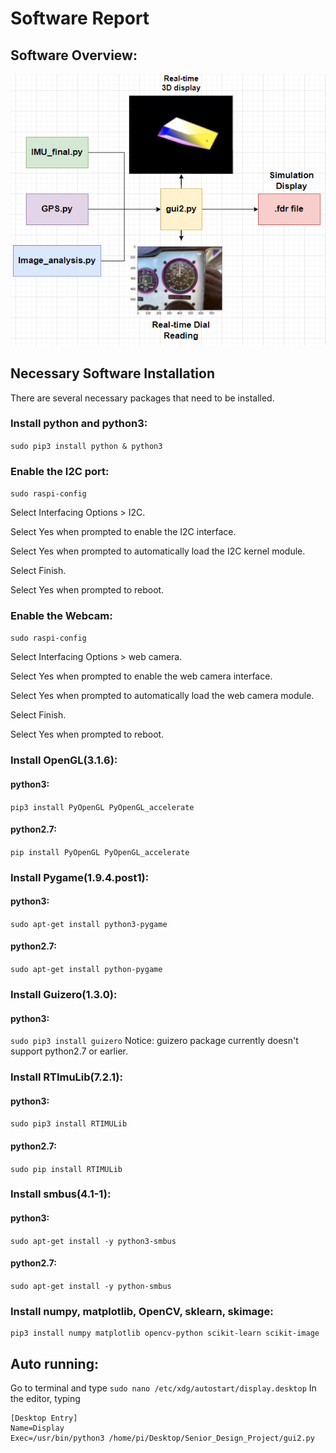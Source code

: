 # Software Report
## Software Overview:
![](https://github.com/BU-Senior-Design-Aerobatics-Black-Box/BU-Senior-Design-Aerobatics-Black-Box.github.io/blob/main/Software_Overview.PNG)

## Necessary Software Installation
There are several necessary packages that need to be installed.
### Install python and python3: 
`sudo pip3 install python & python3`
### Enable the I2C port:

`sudo raspi-config`

Select Interfacing Options > I2C.

Select Yes when prompted to enable the I2C interface.

Select Yes when prompted to automatically load the I2C kernel module.

Select Finish.

Select Yes when prompted to reboot.

### Enable the Webcam:

`sudo raspi-config`

Select Interfacing Options > web camera.

Select Yes when prompted to enable the web camera interface.

Select Yes when prompted to automatically load the web camera module.

Select Finish.

Select Yes when prompted to reboot.

### Install OpenGL(3.1.6):
#### python3:
`pip3 install PyOpenGL PyOpenGL_accelerate`
#### python2.7:
`pip install PyOpenGL PyOpenGL_accelerate`

### Install Pygame(1.9.4.post1):
#### python3:
`sudo apt-get install python3-pygame`
#### python2.7:
`sudo apt-get install python-pygame `

### Install Guizero(1.3.0):
#### python3:
`sudo pip3 install guizero`
Notice: guizero package currently doesn't support python2.7 or earlier.

### Install RTImuLib(7.2.1):
#### python3:
`sudo pip3 install RTIMULib`
#### python2.7:
`sudo pip install RTIMULib`

### Install smbus(4.1-1):
#### python3:
`sudo apt-get install -y python3-smbus`
#### python2.7:
`sudo apt-get install -y python-smbus`

### Install numpy, matplotlib, OpenCV, sklearn, skimage:
```
pip3 install numpy matplotlib opencv-python scikit-learn scikit-image
```

## Auto running:
Go to terminal and type `sudo nano /etc/xdg/autostart/display.desktop`
In the editor, typing
```
[Desktop Entry]
Name=Display
Exec=/usr/bin/python3 /home/pi/Desktop/Senior_Design_Project/gui2.py
```

